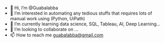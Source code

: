 - 👋 Hi, I’m @Guabalabba
- 👀 I’m interested in automating any tedious stuffs that requires lots of manual work using (Python, UiPath)
- 🌱 I’m currently learning data science, SQL, Tableau, AI, Deep Learning...
- 💞️ I’m looking to collaborate on ...
- 📫 How to reach me guabalabba@gmail.com

<!---
Guabalabba/Guabalabba is a ✨ special ✨ repository because its `README.md` (this file) appears on your GitHub profile.
You can click the Preview link to take a look at your changes.
--->
